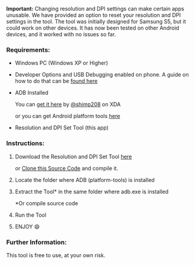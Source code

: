 **Important:** Changing resolution and DPI settings can make certain apps unusable. We have provided an option to reset your resolution and DPI settings in the tool.
The tool was initially designed for Samsung S5, but it could work on other devices. It has now been tested on other Android devices, and it worked with no issues so far.


### Requirements:
* Windows PC (Windows XP or Higher)
* Developer Options and USB Debugging enabled on phone. A guide on how to do that can be [found here](https://www.androidauthority.com/enable-developer-options-569223/)
* ADB Installed

  You can [get it here](https://forum.xda-developers.com/showthread.php?t=2317790) by [@shimp208](https://forum.xda-developers.com/member.php?u=3558630) on XDA
  
  or you can get Android platform tools [here](https://developer.android.com/studio/releases/platform-tools.html)
* Resolution and DPI Set Tool (this app)

### Instructions:
1. Download the Resolution and DPI Set Tool [here](https://drive.google.com/file/d/1Z9Hed4TrsdPZctBhqjzYwgKLKTAFvwpK/view?usp=drivesdk) 
  
    or [Clone this Source Code](https://github.com/nadchif/phone-resolution-tool/archive/master.zip) and compile it.

2. Locate the folder where ADB (platform-tools) is installed
3. Extract the Tool* in the same folder where adb.exe is installed

    *Or compile source code

4. Run the Tool
5. ENJOY :smile:

### Further Information:
This tool is free to use, at your own risk.
